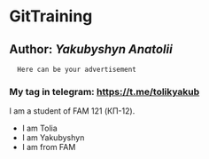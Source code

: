 # GitTraining
## Author: _Yakubyshyn Anatolii_
```
  Here can be your advertisement
```
### My tag in telegram: https://t.me/tolikyakub
I am a student of FAM 121 (КП-12).

* I am Tolia
* I am Yakubyshyn
* I am from FAM
